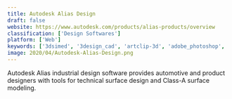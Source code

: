 ```yaml
---
title: Autodesk Alias Design
draft: false 
website: https://www.autodesk.com/products/alias-products/overview
classification: ['Design Softwares']
platform: ['Web']
keywords: ['3dsimed', '3design_cad', 'artclip-3d', 'adobe_photoshop', 'autodesk_3ds_max', 'autodesk_maya', 'carveco', 'crello', 'jewelcad_pro', 'jewelry_cad_dream', 'modo', 'metasequoia', 'moi_-_moment_of_inspiration', 'pycam', 'rhino_3d', 'rocket_3f', 'sketchup', 'vectric_aspire']
image: 2020/04/Autodesk-Alias-Design.png
---
```

Autodesk Alias industrial design software provides automotive and product designers with tools for technical surface design and Class-A surface modeling.